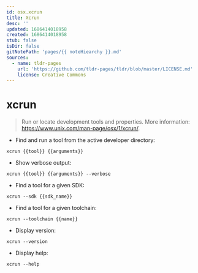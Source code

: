 ```yaml
---
id: osx.xcrun
title: Xcrun
desc: ''
updated: 1686414018958
created: 1686414018958
stub: false
isDir: false
gitNotePath: 'pages/{{ noteHiearchy }}.md'
sources:
  - name: tldr-pages
    url: 'https://github.com/tldr-pages/tldr/blob/master/LICENSE.md'
    license: Creative Commons
---
```

# xcrun

> Run or locate development tools and properties.
> More information: <https://www.unix.com/man-page/osx/1/xcrun/>.

- Find and run a tool from the active developer directory:

`xcrun {{tool}} {{arguments}}`

- Show verbose output:

`xcrun {{tool}} {{arguments}} --verbose`

- Find a tool for a given SDK:

`xcrun --sdk {{sdk_name}}`

- Find a tool for a given toolchain:

`xcrun --toolchain {{name}}`

- Display version:

`xcrun --version`

- Display help:

`xcrun --help`

